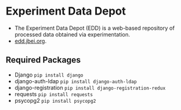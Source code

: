 # Experiment Data Depot

 * The Experiment Data Depot (EDD) is a web-based repository of processed data obtained via
   experimentation.
 * [edd.jbei.org](https://edd.jbei.org).

## Required Packages
 * Django `pip install django`
 * django-auth-ldap `pip install django-auth-ldap`
 * django-registration `pip install django-registration-redux`
 * requests `pip install requests`
 * psycopg2 `pip install psycopg2`
